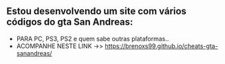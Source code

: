  ## Estou desenvolvendo um site com vários códigos do gta San Andreas:

- PARA PC, PS3, PS2 e quem sabe outras plataformas..
- ACOMPANHE NESTE LINK ->> https://brenoxs99.github.io/cheats-gta-sanandreas/
